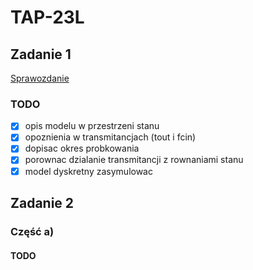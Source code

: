 # TAP-23L

## Zadanie 1

[Sprawozdanie](https://www.overleaf.com/read/cdhzszwgnfqz)

### TODO
- [x] opis modelu w przestrzeni stanu
- [x] opoznienia w transmitancjach (tout i fcin)
- [x] dopisac okres probkowania
- [x] porownac dzialanie transmitancji z rownaniami stanu
- [x] model dyskretny zasymulowac

## Zadanie 2

### Część a)

#### TODO
